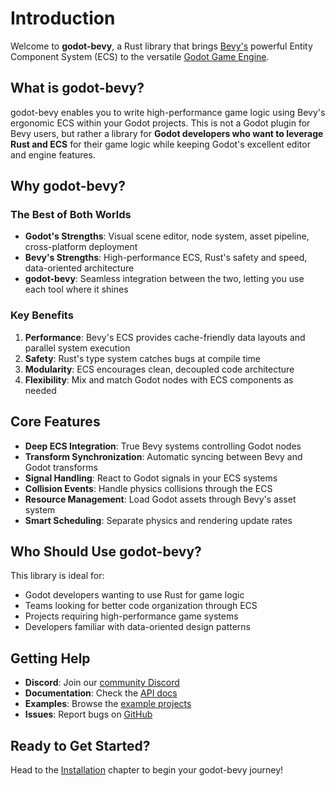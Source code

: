 # Introduction

Welcome to **godot-bevy**, a Rust library that brings [Bevy's](https://bevyengine.org/) powerful Entity Component System (ECS) to the versatile [Godot Game Engine](https://godotengine.org/). 

## What is godot-bevy?

godot-bevy enables you to write high-performance game logic using Bevy's ergonomic ECS within your Godot projects. This is not a Godot plugin for Bevy users, but rather a library for **Godot developers who want to leverage Rust and ECS** for their game logic while keeping Godot's excellent editor and engine features.

## Why godot-bevy?

### The Best of Both Worlds

- **Godot's Strengths**: Visual scene editor, node system, asset pipeline, cross-platform deployment
- **Bevy's Strengths**: High-performance ECS, Rust's safety and speed, data-oriented architecture
- **godot-bevy**: Seamless integration between the two, letting you use each tool where it shines

### Key Benefits

1. **Performance**: Bevy's ECS provides cache-friendly data layouts and parallel system execution
2. **Safety**: Rust's type system catches bugs at compile time
3. **Modularity**: ECS encourages clean, decoupled code architecture
4. **Flexibility**: Mix and match Godot nodes with ECS components as needed

## Core Features

- **Deep ECS Integration**: True Bevy systems controlling Godot nodes
- **Transform Synchronization**: Automatic syncing between Bevy and Godot transforms
- **Signal Handling**: React to Godot signals in your ECS systems
- **Collision Events**: Handle physics collisions through the ECS
- **Resource Management**: Load Godot assets through Bevy's asset system
- **Smart Scheduling**: Separate physics and rendering update rates

## Who Should Use godot-bevy?

This library is ideal for:

- Godot developers wanting to use Rust for game logic
- Teams looking for better code organization through ECS
- Projects requiring high-performance game systems
- Developers familiar with data-oriented design patterns

## Getting Help

- **Discord**: Join our [community Discord](https://discord.gg/gqkeBsH93H)
- **Documentation**: Check the [API docs](https://docs.rs/godot-bevy/latest/godot_bevy/)
- **Examples**: Browse the [example projects](https://github.com/dcvz/godot-bevy/tree/main/examples)
- **Issues**: Report bugs on [GitHub](https://github.com/dcvz/godot-bevy/issues)

## Ready to Get Started?

Head to the [Installation](./getting-started/installation.md) chapter to begin your godot-bevy journey!
